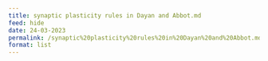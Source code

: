 ```yaml
---
title: synaptic plasticity rules in Dayan and Abbot.md
feed: hide
date: 24-03-2023
permalink: /synaptic%20plasticity%20rules%20in%20Dayan%20and%20Abbot.md
format: list
---
```



